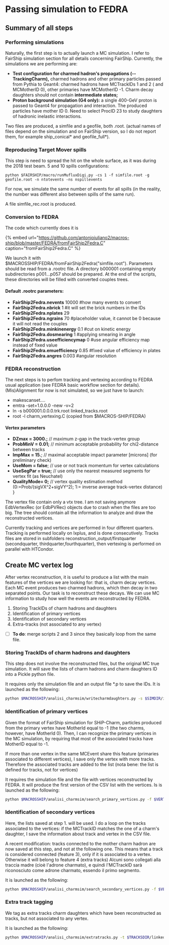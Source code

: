 # Passing simulation to FEDRA

## Summary of all steps

### Performing simulations

Naturally, the first step is to actually launch a MC simulation. I refer to FairShip simulation section for all details concerning FairShip. Currently, the simulations we are performing are:

* **Test configuration for charmed hadron's propagations \(--TrackingCharm\),** charmed hadrons and other primary particles passed from Pythia to Geant4: charmed hadrons have MCTrackIDs 1 and 2 \( and MCMotherID 0\), other primaries have MCMotherID -1. Charm decay daughters should not contain **intermediate states;**
* **Proton background simulation \(G4 only\):** a single 400-GeV proton is passed to Geant4 for propagation and interaction. The produced particles have mother ID 0. Need to select ProcID 23 to study daughters of hadronic inelastic interactions.

Two files are produced, a simfile and a geofile, both .root. \(actual names of files depend on the simulation and on FairShip version, so I do not report them, for example ship\_conical\* and geofile\_full\*\).

### Reproducing Target Mover spills

This step is need to spread the hit on the whole surface, as it was during the 2018 test beam. 5 and 10 spills configurations:

`python $FAIRSHIP/macro/runMufluxDigi.py -cs 1 -f simfile.root -g geofile.root -n ntotevents -ns nspillevents`

For now, we simulate the same number of events for all spills \(in the reality, the number was different also between spills of the same run\).

A file simfile\_rec.root is produced.

### Conversion to FEDRA

The code which currently does it is 

{% embed url="https://github.com/antonioiuliano2/macros-ship/blob/master/FEDRA/fromFairShip2Fedra.C" caption="fromFairShip2Fedra.C" %}

We launch it with $MACROSSHIP/FEDRA/fromFairShip2Fedra\("simfile.root"\). Parameters should be read from a .rootrc file. A directory b000001 containing empty subdirectories p001...p057 should be prepared. At the end of the scripts, these directories will be filled with converted couples trees.

#### Default .rootrc parameters:

* **FairShip2Fedra.nevents** 10000 \#how many events to convert
* **FairShip2Fedra.nbrick** 1 \#it will set the brick numbers in the IDs 
* **FairShip2Fedra.nplates** 29 
* **FairShip2Fedra.ngrains** 70 \#placeholder value, it cannot be 0 because it will not read the couples
* **FairShip2Fedra.minkinenergy** 0.1 \#cut on kinetic energy 
* **FairShip2Fedra.dosmearing** 1 \#applying smearing in angle
* **FairShip2Fedra.useefficiencymap** 0 \#use angular efficiency map instead of fixed value
* **FairShip2Fedra.emuefficiency** 0.85 \#fixed value of efficiency in plates
* **FairShip2Fedra.angres** 0.003 \#angular resolution

### FEDRA reconstruction

The next steps is to perfom tracking and vertexing according to FEDRA usual application \(see FEDRA basic workflow section for details\). \(Mis\)Alignment for now is not simulated, so we just have to launch:

* makescanset....
* emtra -set=1.0.0.0 -new -v=2
* ln -s b000001.0.0.0.trk.root linked\_tracks.root
* root -l charm\_vertexing.C \(copied from $MACROS-SHIP/FEDRA\) 

#### Vertex parameters

* **DZmax = 3000.;**  // maximum z-gap in the track-vertex group
* **ProbMinV = 0.01;** // minimum acceptable probability for chi2-distance between tracks
* **ImpMax = 15.**; // maximal acceptable impact parameter \[microns\] \(for preliminary check\) 
* **UseMom = false**; // use or not track momentum for vertex calculations 
* **UseSegPar = true;** // use only the nearest measured segments for vertex fit \(as Neuchatel\) 
* **QualityMode= 0;** // vertex quality estimation method \(0:=Prob/\(sigVX^2+sigVY^2\); 1:= inverse average track-vertex distance\) }

The vertex file contain only a vtx tree. I am not saving anymore EdbVertexRec \(or EdbPVRec\) objects due to crash when the files are too big. The tree should contain all the information to analyze and draw the reconstructed vertices.

Currently tracking and vertices are performed in four different quarters. Tracking is performed locally on lxplus, and is done consecutively. Tracks files are stored in subfolders reconstruction\_output/firstquarter \(secondquarter, thirdquarter,fourthquarter\), then vertexing is performed on parallel with HTCondor.

## Create MC vertex log

After vertex reconstruction, it is useful to produce a list with the main features of the vertices we are looking for: that is, charm decay vertices. Each MC event produces two charmed hadrons, which then decay in two separated points. Our task is to reconstruct these decays. We can use MC information to study how well the events are reconstructed by FEDRA.

1. Storing TrackIDs of charm hadrons and daughters
2. Identification of primary vertices
3. Identification of secondary vertices
4. Extra-tracks \(not associated to any vertex\)

* [ ] **To do**: merge scripts 2 and 3 since they basically loop from the same file.



### Storing TrackIDs of charm hadrons and daughters

This step does not involve the reconstructed files, but the original MC true simulation. It will save the lists of charm hadrons and charm daughters ID into a Pickle python file. 

It requires only the simulation file and an output file \*.p to save the IDs. It is launched as the following:

```bash
python $MACROSSHIP/analisi_charmsim/writecharmdaughters.py -s $SIMDIR/inECC_ship.conical.Pythia8CharmOnly-TGeant4_dig.root -co $SIMDIR/charmlist.p 
```

### Identification of primary vertices

Given the format of FairShip simulation for SHiP-Charm, particles produced from the primary vertex have MotherId equal to -1 \(the two charms, however, have MotherId 0\). Then, I can recognize the primary vertices in the MC simulation, by requiring that most of the associated tracks have MotherID equal to -1. 

If more than one vertex in the same MCEvent share this feature \(primaries associated to different vertices\), I save only the vertex with more tracks. Therefore the associated tracks are added to the list \(nota bene: the list is defined for tracks, not for vertices\)

It requires the simulation file and the file with vertices reconstructed by FEDRA. It will produce the first version of the CSV list with the vertices. Is is launched as the following:

```bash
python $MACROSSHIP/analisi_charmsim/search_primary_vertices.py -f $VERTEXDIR/vertextree_test.root -o $VERTEXDIR/MCVertexlist.csv
```

### Identification of secondary vertices

Here, the lists saved at step 1. will be used. I do a loop on the tracks associated to the vertices: if the MCTrackID matches the one of a charm's daughter, I save the information about track and vertex in the CSV file. 

A recent modification: tracks connected to the mother charm hadron are now saved at this step, and not at the following one. This means that a track is considered connected \(feature 3\), only if it is associated to a vertex. Otherwise it will belong to feature 4 \(extra tracks\) Alcuni sono collegati alla traccia madre \(cioè l'adrone charmato\), e quindi l'MCTrackID sarà riconosciuto come adrone charmato, essendo il primo segmento.

It is launched as the following: 



```bash
python $MACROSSHIP/analisi_charmsim/search_secondary_vertices.py -f $VERTEXDIR/vertextree_test.root -s $SIMDIR/inECC_ship.conical.Pythia8CharmOnly-TGeant4_dig.root -c $SIMDIR/charmlist.p -o $VERTEXDIR/MCVertexlist.csv
```

### Extra track tagging

We tag as extra tracks charm daughters which have been reconstructed as tracks, but not associated to any vertex.

It is launched as the following:

```bash
python $MACROSSHIP/analisi_charmsim/extratracks.py -t $TRACKSDIR/linked_tracks.root -f $VERTEXDIR/vertextree_test.root -s $SIMDIR/inECC_ship.conical.Pythia8CharmOnly-TGeant4_dig.root -c $SIMDIR/charmlist.p -o $VERTEXDIR/MCVertexlist.csv
```

